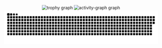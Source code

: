 <div align="center">
  <img src="https://github-profile-trophy.vercel.app?username=ltthuong&theme=dracula&column=-1&row=1&margin-w=8&margin-h=8&no-bg=false&no-frame=false&order=4" height="150" alt="trophy graph"  />
  <img src="https://github-readme-activity-graph.vercel.app/graph?username=ltthuong&radius=16&theme=react&area=true&order=5" height="300" alt="activity-graph graph"  />
  <img src="./snake/github-snake.svg" />
</div>

